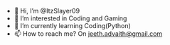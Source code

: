 - 👋 Hi, I’m @ItzSlayer09
- 👀 I’m interested in Coding and Gaming
- 🌱 I’m currently learning Coding(Python)
- 📫 How to reach me? On jeeth.advaith@gmail.com
